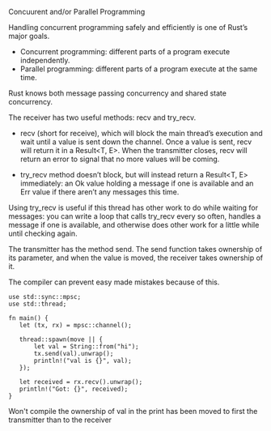 Concuurent and/or Parallel Programming

Handling concurrent programming safely and efficiently is one of Rust’s major goals. 

 - Concurrent programming: different parts of a program execute independently.
 - Parallel programming: different parts of a program execute at the same time.

Rust knows both message passing concurrency and shared state concurrency. 

The receiver has two useful methods: recv and try_recv. 
 - recv (short for receive), which will block the main thread’s execution and wait until a value is sent down the channel. Once a value is sent, recv will return it in a Result<T, E>. When the transmitter closes, recv will return an error to signal that no more values will be coming.

 - try_recv method doesn’t block, but will instead return a Result<T, E> immediately: an Ok value holding a message if one is available and an Err value if there aren’t any messages this time. 
 
 Using try_recv is useful if this thread has other work to do while waiting for messages: you can write a loop that calls try_recv every so often, handles a message if one is available, and otherwise does other work for a little while until checking again.

 The transmitter has the method send. The send function takes ownership of its parameter, and when the value is moved, the receiver takes ownership of it. 

 The compiler can prevent easy made mistakes because of this.

 ```
 use std::sync::mpsc;
use std::thread;

fn main() {
    let (tx, rx) = mpsc::channel();

    thread::spawn(move || {
        let val = String::from("hi");
        tx.send(val).unwrap();
        println!("val is {}", val);
    });

    let received = rx.recv().unwrap();
    println!("Got: {}", received);
}
 ```
 Won't compile the ownership of val in the print has been moved to first the transmitter than to the receiver
 
